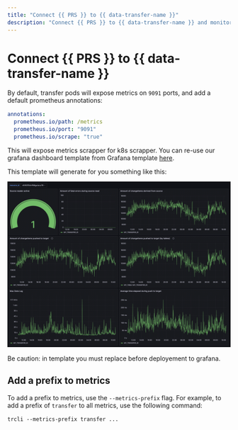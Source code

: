 ```yaml
---
title: "Connect {{ PRS }} to {{ data-transfer-name }}"
description: "Connect {{ PRS }} to {{ data-transfer-name }} and monitor your transfer details in {{ PRS }}"
---
```


# Connect {{ PRS }} to {{ data-transfer-name }}

By default, transfer pods will expose metrics on `9091` ports, and add a default prometheus annotations:

```yaml
annotations:
  prometheus.io/path: /metrics
  prometheus.io/port: "9091"
  prometheus.io/scrape: "true"
```

This will expose metrics scrapper for k8s scrapper. You can re-use our grafana dashboard template from Grafana template [here](https://github.com/doublecloud/transfer/blob/main/assets/grafana.tmpl.json).

This template will generate for you something like this:

![demo_grafana_dashboard.png](../_assets/demo_grafana_dashboard.png)

Be caution: in template you must replace **<Your-Prometheus-source-ID>** before deployement to grafana.

## Add a prefix to metrics

To add a prefix to metrics, use the `--metrics-prefix` flag. For example, to add a prefix of `transfer` to all metrics, use the following command:

```
trcli --metrics-prefix transfer ...
```
